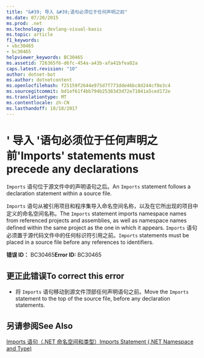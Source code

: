 ```yaml
---
title: "&#39; 导入 &#39;语句必须位于任何声明之前"
ms.date: 07/20/2015
ms.prod: .net
ms.technology: devlang-visual-basic
ms.topic: article
f1_keywords:
- vbc30465
- bc30465
helpviewer_keywords: BC30465
ms.assetid: 726365f6-d6fc-454a-a43b-afa41bfea82a
caps.latest.revision: "10"
author: dotnet-bot
ms.author: dotnetcontent
ms.openlocfilehash: f25159f2644e975d7f773dde46bc8d244cf0e3c4
ms.sourcegitcommit: bd1ef61f4bb794b25383d3d72e71041a5ced172e
ms.translationtype: MT
ms.contentlocale: zh-CN
ms.lasthandoff: 10/18/2017
---
```

# <a name="39imports39-statements-must-precede-any-declarations"></a><span data-ttu-id="1f553-102">&#39; 导入 &#39;语句必须位于任何声明之前</span><span class="sxs-lookup"><span data-stu-id="1f553-102">&#39;Imports&#39; statements must precede any declarations</span></span>
<span data-ttu-id="1f553-103">`Imports` 语句位于源文件中的声明语句之后。</span><span class="sxs-lookup"><span data-stu-id="1f553-103">An `Imports` statement follows a declaration statement within a source file.</span></span>  
  
 <span data-ttu-id="1f553-104">`Imports` 语句从被引用项目和程序集导入命名空间名称，以及在它所出现的项目中定义的命名空间名称。</span><span class="sxs-lookup"><span data-stu-id="1f553-104">The `Imports` statement imports namespace names from referenced projects and assemblies, as well as namespace names defined within the same project as the one in which it appears.</span></span> <span data-ttu-id="1f553-105">`Imports` 语句必须置于源代码文件中的任何标识符引用之前。</span><span class="sxs-lookup"><span data-stu-id="1f553-105">`Imports` statements must be placed in a source file before any references to identifiers.</span></span>  
  
 <span data-ttu-id="1f553-106">**错误 ID：** BC30465</span><span class="sxs-lookup"><span data-stu-id="1f553-106">**Error ID:** BC30465</span></span>  
  
## <a name="to-correct-this-error"></a><span data-ttu-id="1f553-107">更正此错误</span><span class="sxs-lookup"><span data-stu-id="1f553-107">To correct this error</span></span>  
  
-   <span data-ttu-id="1f553-108">将 `Imports` 语句移动到源文件顶部任何声明语句之前。</span><span class="sxs-lookup"><span data-stu-id="1f553-108">Move the `Imports` statement to the top of the source file, before any declaration statements.</span></span>  
  
## <a name="see-also"></a><span data-ttu-id="1f553-109">另请参阅</span><span class="sxs-lookup"><span data-stu-id="1f553-109">See Also</span></span>  
 [<span data-ttu-id="1f553-110">Imports 语句（.NET 命名空间和类型）</span><span class="sxs-lookup"><span data-stu-id="1f553-110">Imports Statement (.NET Namespace and Type)</span></span>](../../visual-basic/language-reference/statements/imports-statement-net-namespace-and-type.md)

